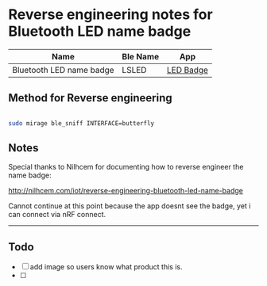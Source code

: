 # Reverse engineering notes for Bluetooth LED name badge

| Name                     | Ble Name | App      |
| ------------------------ | -------- | -------- |
| Bluetooth LED name badge | LSLED    | [LED Badge](https://play.google.com/store/apps/details?id=com.yannis.ledcard&hl=en&gl=US) |

## Method for Reverse engineering

```bash

sudo mirage ble_sniff INTERFACE=butterfly

```

## Notes

Special thanks to Nilhcem for documenting how to reverse engineer the name badge:

http://nilhcem.com/iot/reverse-engineering-bluetooth-led-name-badge

Cannot continue at this point because the app doesnt see the badge, yet i can connect via nRF connect.

---

## Todo

- [ ] add image so users know what product this is.
- [ ] 

